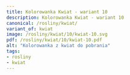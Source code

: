 ```yaml
---
title: Kolorowanka Kwiat - wariant 10
description: Kolorowanka Kwiat - wariant 10
canonical: /rosliny/kwiat/
variant_of: kwiat
image: /rosliny/kwiat/10/kwiat-10.svg
pdf: /rosliny/kwiat/10/kwiat-10.pdf
alt: "Kolorowanka z kwiat do pobrania"
tags:
- rosliny
- kwiat
---
```

